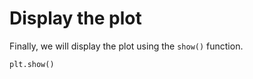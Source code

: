 # Display the plot

Finally, we will display the plot using the `show()` function.

```python
plt.show()
```
